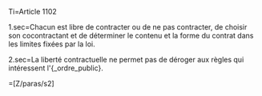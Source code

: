 Ti=Article 1102

1.sec=Chacun est libre de contracter ou de ne pas contracter, de choisir son cocontractant et de déterminer le contenu et la forme du contrat dans les limites fixées par la loi.

2.sec=La liberté contractuelle ne permet pas de déroger aux règles qui intéressent l'{_ordre_public}.

=[Z/paras/s2]
